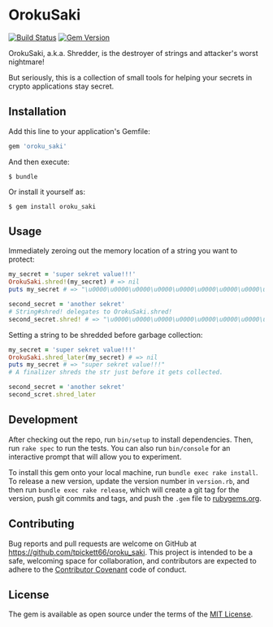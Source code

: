 # OrokuSaki
[![Build Status](https://travis-ci.org/tpickett66/oroku_saki.svg?branch=master)](https://travis-ci.org/tpickett66/oroku_saki)
[![Gem Version](https://badge.fury.io/rb/oroku_saki.svg)](https://badge.fury.io/rb/oroku_saki)

OrokuSaki, a.k.a. Shredder, is the destroyer of strings and attacker's worst
nightmare!

But seriously, this is a collection of small tools for helping your secrets in
crypto applications stay secret.

## Installation

Add this line to your application's Gemfile:

```ruby
gem 'oroku_saki'
```

And then execute:

    $ bundle

Or install it yourself as:

    $ gem install oroku_saki

## Usage

Immediately zeroing out the memory location of a string you want to protect:

```ruby
my_secret = 'super sekret value!!!'
OrokuSaki.shred!(my_secret) # => nil
puts my_secret # => "\u0000\u0000\u0000\u0000\u0000\u0000\u0000\u0000\u0000\u0000\u0000\u0000\u0000\u0000\u0000\u0000\u0000\u0000\u0000\u0000\u0000"

second_secret = 'another sekret'
# String#shred! delegates to OrokuSaki.shred!
second_secret.shred! # => "\u0000\u0000\u0000\u0000\u0000\u0000\u0000\u0000\u0000\u0000\u0000\u0000\u0000"
```

Setting a string to be shredded before garbage collection:
```ruby
my_secret = 'super sekret value!!!'
OrokuSaki.shred_later(my_secret) # => nil
puts my_secret # => "super sekret value!!!"
# A finalizer shreds the str just before it gets collected.

second_secret = 'another sekret'
second_scret.shred_later
```

## Development

After checking out the repo, run `bin/setup` to install dependencies. Then, run `rake spec` to run the tests. You can also run `bin/console` for an interactive prompt that will allow you to experiment.

To install this gem onto your local machine, run `bundle exec rake install`. To release a new version, update the version number in `version.rb`, and then run `bundle exec rake release`, which will create a git tag for the version, push git commits and tags, and push the `.gem` file to [rubygems.org](https://rubygems.org).

## Contributing

Bug reports and pull requests are welcome on GitHub at https://github.com/tpickett66/oroku_saki. This project is intended to be a safe, welcoming space for collaboration, and contributors are expected to adhere to the [Contributor Covenant](http://contributor-covenant.org) code of conduct.


## License

The gem is available as open source under the terms of the [MIT License](http://opensource.org/licenses/MIT).

